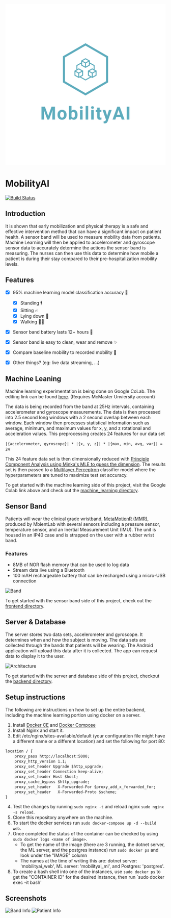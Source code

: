 <p align="center">
    <img src="https://github.com/pgunasekara/4zp6/raw/master/media/logo_transparent.png">
</p>

# MobilityAI

[![Build Status](https://dev.azure.com/rebecca-tran/rebecca-tran/_apis/build/status/pgunasekara.4zp6?branchName=master)](https://dev.azure.com/rebecca-tran/rebecca-tran/_build/latest?definitionId=1?branchName=master)

## Introduction

It is shown that early mobilization and physical therapy is a safe and effective intervention method that can have a significant impact on patient health. A sensor band will be used to measure mobility data from patients. Machine Learning will then be applied to accelerometer and gyroscope sensor data to accurately determine the actions the sensor band is measuring. The nurses can then use this data to determine how mobile a patient is during their stay compared to their pre-hospitalization mobility levels.

## Features

- [x] 95% machine learning model classification accuracy 🧠
    - [x] Standing 🕴
    - [x] Sitting ⑁
    - [x] Lying down 🛌
    - [x] Walking 🚶‍♀️
- [x] Sensor band battery lasts 12+ hours 🔋
- [x] Sensor band is easy to clean, wear and remove ✨
- [x] Compare baseline mobility to recorded mobility 💪
- [x] Other things? (eg: live data streaming, ...)


## Machine Leaning

Machine learning experimentation is being done on Google CoLab. The editing link can be found [here](https://colab.research.google.com/drive/1682HSUzAxL24l9kzixJNzauv5SLOFaeF). (Requires McMaster Unviersity account)

The data is being recorded from the band at 25Hz intervals, containing accelerometer and gyroscope measurements.
The data is then processed into 2.5 second long windows with a 2 second overlap between each window.
Each window then processes statistical information such as average, minimum, and maximum values for x, y, and z rotational and acceleration values.
This preprocessing creates 24 features for our data set 

```|{accelerometer, gyroscope}| * |{x, y, z}| * |{max, min, avg, var}| = 24```

This 24 feature data set is then dimensionally reduced with [Principle Component Analysis using Minka's MLE to guess the dimension](https://scikit-learn.org/stable/modules/generated/sklearn.decomposition.PCA.html). The results set is then passed to a [Multilayer Perceptron](https://scikit-learn.org/stable/modules/generated/sklearn.neural_network.MLPClassifier.html#sklearn.neural_network.MLPClassifier) classifier model where the hyperparameters are tuned to maximize test set accuracy.

To get started with the machine learning side of this project, visit the Google Colab link above and check out the [machine_learning directory](https://github.com/pgunasekara/4zp6/tree/master/machine_learning).

## Sensor Band

Patients will wear the clinical grade wristband, [MetaMotionR (MMR)](https://mbientlab.com/metamotionr/), produced by MbientLab with several sensors including a pressure sensor, temperature sensor, and an Inertial Measurement Unit (IMU). The unit is housed in an IP40 case and is strapped on the user with a rubber wrist band.

### Features

* 8MB of NOR flash memory that can be used to log data
* Stream data live using a Bluetooth
* 100 mAH rechargeable battery that can be recharged using a micro-USB connection


![Band](https://raw.githubusercontent.com/pgunasekara/4zp6/master/poster/wristband.jpg)

To get started with the sensor band side of this project, check out the [frontend directory](https://github.com/pgunasekara/4zp6/tree/master/frontend).

## Server & Database

The server stores two data sets, accelerometer and gyroscope. It determines when and how the subject is moving. The data sets are collected through the bands that patients will be wearing. The Android application will upload this data after it is collected. The app can request data to display it to the user.

![Architecture](https://raw.githubusercontent.com/pgunasekara/4zp6/master/poster/becca_2.png)

To get started with the server and database side of this project, checkout the [backend directory](https://github.com/pgunasekara/4zp6/tree/master/backend/mobilityAI).

## Setup instructions
The following are instructions on how to set up the entire backend, including the machine learning portion using docker on a server.

1. Install [Docker CE](https://docs.docker.com/install/) and [Docker Compose](https://docs.docker.com/compose/install/)
2. Install Nginx and start it.
3. Edit /etc/nginx/sites-available/default (your configuration file might have a different name or a different location) and set the following for port 80:
```
location / {                                                      
    proxy_pass http://localhost:5000;                             
    proxy_http_version 1.1;                                       
    proxy_set_header Upgrade $http_upgrade;                       
    proxy_set_header Connection keep-alive;                       
    proxy_set_header Host $host;                                  
    proxy_cache_bypass $http_upgrade;                             
    proxy_set_header   X-Forwarded-For $proxy_add_x_forwarded_for;
    proxy_set_header   X-Forwarded-Proto $scheme;                 
}                                                                 
```
4. Test the changes by running `sudo nginx -t` and reload nginx `sudo nginx -s reload`.
5. Clone this repository anywhere on the machine.
6. To start the docker services run `sudo docker-compose up -d --build web`.
7. Once completed the status of the container can be checked by using `sudo docker logs <name of image>`.
    * To get the name of the image (there are 3 running, the dotnet server, the ML server, and the postgres instance) run `sudo docker ps` and look under the "IMAGE" column 
    * The names at the time of writing this are: dotnet server: 'mobilityai_web', ML server: 'mobilityai_ml', and Postgres: 'postgres'.
 8. To create a bash shell into one of the instances, use `sudo docker ps` to get the "CONTAINER ID" for the desired instance, then run `sudo docker exec -it <container ID> bash'

## Screenshots

![Band Info](https://raw.githubusercontent.com/pgunasekara/4zp6/master/media/band_info.png)
![Patient Info](https://raw.githubusercontent.com/pgunasekara/4zp6/master/media/patient_info.jpg)
